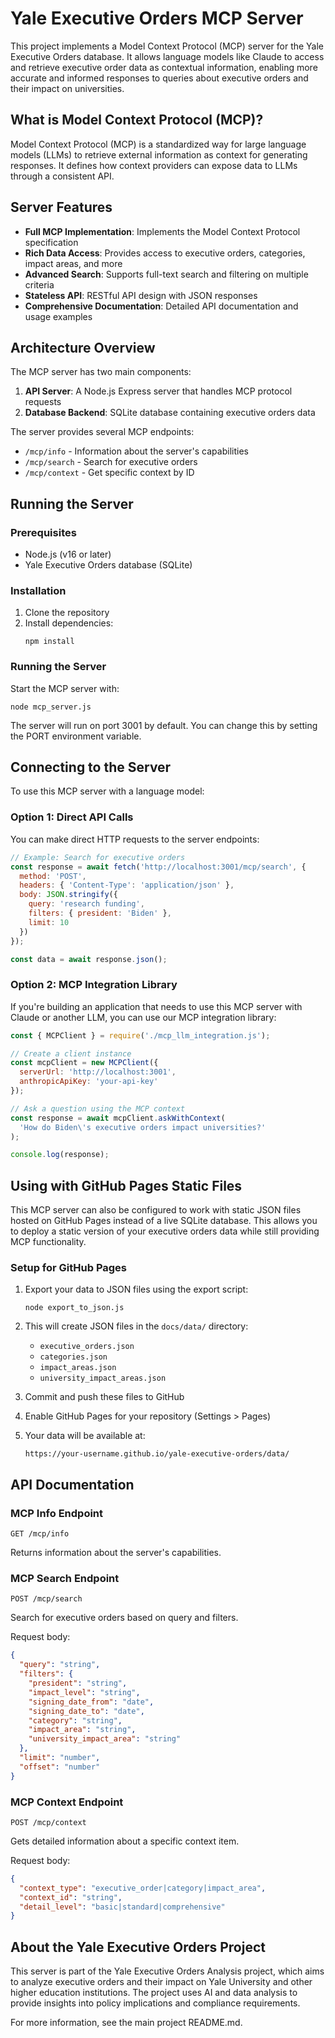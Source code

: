 # Yale Executive Orders MCP Server

This project implements a Model Context Protocol (MCP) server for the Yale Executive Orders database. It allows language models like Claude to access and retrieve executive order data as contextual information, enabling more accurate and informed responses to queries about executive orders and their impact on universities.

## What is Model Context Protocol (MCP)?

Model Context Protocol (MCP) is a standardized way for large language models (LLMs) to retrieve external information as context for generating responses. It defines how context providers can expose data to LLMs through a consistent API.

## Server Features

- **Full MCP Implementation**: Implements the Model Context Protocol specification
- **Rich Data Access**: Provides access to executive orders, categories, impact areas, and more
- **Advanced Search**: Supports full-text search and filtering on multiple criteria
- **Stateless API**: RESTful API design with JSON responses
- **Comprehensive Documentation**: Detailed API documentation and usage examples

## Architecture Overview

The MCP server has two main components:

1. **API Server**: A Node.js Express server that handles MCP protocol requests
2. **Database Backend**: SQLite database containing executive orders data

The server provides several MCP endpoints:
- `/mcp/info` - Information about the server's capabilities
- `/mcp/search` - Search for executive orders
- `/mcp/context` - Get specific context by ID

## Running the Server

### Prerequisites

- Node.js (v16 or later)
- Yale Executive Orders database (SQLite)

### Installation

1. Clone the repository
2. Install dependencies:
   ```
   npm install
   ```

### Running the Server

Start the MCP server with:

```
node mcp_server.js
```

The server will run on port 3001 by default. You can change this by setting the PORT environment variable.

## Connecting to the Server

To use this MCP server with a language model:

### Option 1: Direct API Calls

You can make direct HTTP requests to the server endpoints:

```javascript
// Example: Search for executive orders
const response = await fetch('http://localhost:3001/mcp/search', {
  method: 'POST',
  headers: { 'Content-Type': 'application/json' },
  body: JSON.stringify({
    query: 'research funding',
    filters: { president: 'Biden' },
    limit: 10
  })
});

const data = await response.json();
```

### Option 2: MCP Integration Library

If you're building an application that needs to use this MCP server with Claude or another LLM, you can use our MCP integration library:

```javascript
const { MCPClient } = require('./mcp_llm_integration.js');

// Create a client instance
const mcpClient = new MCPClient({
  serverUrl: 'http://localhost:3001',
  anthropicApiKey: 'your-api-key'
});

// Ask a question using the MCP context
const response = await mcpClient.askWithContext(
  'How do Biden\'s executive orders impact universities?'
);

console.log(response);
```

## Using with GitHub Pages Static Files

This MCP server can also be configured to work with static JSON files hosted on GitHub Pages instead of a live SQLite database. This allows you to deploy a static version of your executive orders data while still providing MCP functionality.

### Setup for GitHub Pages

1. Export your data to JSON files using the export script:
   ```
   node export_to_json.js
   ```

2. This will create JSON files in the `docs/data/` directory:
   - `executive_orders.json`
   - `categories.json`
   - `impact_areas.json`
   - `university_impact_areas.json`

3. Commit and push these files to GitHub

4. Enable GitHub Pages for your repository (Settings > Pages)

5. Your data will be available at:
   ```
   https://your-username.github.io/yale-executive-orders/data/
   ```

## API Documentation

### MCP Info Endpoint

```
GET /mcp/info
```

Returns information about the server's capabilities.

### MCP Search Endpoint

```
POST /mcp/search
```

Search for executive orders based on query and filters.

Request body:
```json
{
  "query": "string",
  "filters": {
    "president": "string",
    "impact_level": "string",
    "signing_date_from": "date",
    "signing_date_to": "date",
    "category": "string",
    "impact_area": "string",
    "university_impact_area": "string"
  },
  "limit": "number",
  "offset": "number"
}
```

### MCP Context Endpoint

```
POST /mcp/context
```

Gets detailed information about a specific context item.

Request body:
```json
{
  "context_type": "executive_order|category|impact_area",
  "context_id": "string",
  "detail_level": "basic|standard|comprehensive"
}
```

## About the Yale Executive Orders Project

This server is part of the Yale Executive Orders Analysis project, which aims to analyze executive orders and their impact on Yale University and other higher education institutions. The project uses AI and data analysis to provide insights into policy implications and compliance requirements.

For more information, see the main project README.md.